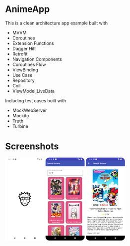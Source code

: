 # AnimeApp
This is a clean architecture app example built with

- MVVM
- Coroutines
- Extension Functions
- Dagger Hilt
- Retrofit
- Navigation Components
- Coroutines Flow
- ViewBinding
- Use Case
- Repository
- Coil
- ViewModel,LiveData

Including test cases built with

- MockWebServer
- Mockito
- Truth
- Turbine

# Screenshots
<p>
<img src="/previews/Screenshot_20230202_131808.png" width="25%"/>
<img src="/previews/Screenshot_20230202_131929.png" width="25%"/>
<img src="/previews/Screenshot_20230202_131955.png" width="25%"/>
</p>
